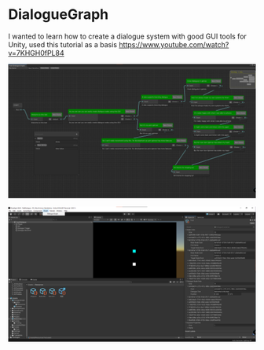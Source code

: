 # DialogueGraph
I wanted to learn how to create a dialogue system with good GUI tools for Unity, used this tutorial as a basis https://www.youtube.com/watch?v=7KHGH0fPL84

![Sample Image](SampleGraph.png)

![Asset Files Image](AssetFiles.png)
